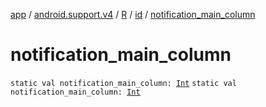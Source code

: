 [app](../../../index.md) / [android.support.v4](../../index.md) / [R](../index.md) / [id](index.md) / [notification_main_column](.)

# notification_main_column

`static val notification_main_column: `[`Int`](https://kotlinlang.org/api/latest/jvm/stdlib/kotlin/-int/index.html)
`static val notification_main_column: `[`Int`](https://kotlinlang.org/api/latest/jvm/stdlib/kotlin/-int/index.html)